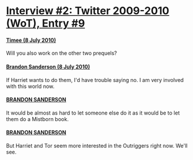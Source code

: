 # [Interview #2: Twitter 2009-2010 (WoT), Entry #9](https://www.theoryland.com/intvmain.php?i=2#9)

#### [Timee (8 July 2010)](http://twitter.com/#!/timee1989/status/2536937404)

Will you also work on the other two prequels?

#### [Brandon Sanderson (8 July 2010)](http://twitter.com/BrandSanderson/status/2538841000)

If Harriet wants to do them, I'd have trouble saying no. I am very involved with this world now.

#### [BRANDON SANDERSON](http://twitter.com/BrandSanderson/status/2538842815)

It would be almost as hard to let someone else do it as it would be to let them do a Mistborn book.

#### [BRANDON SANDERSON](http://twitter.com/BrandSanderson/status/2538844572)

But Harriet and Tor seem more interested in the Outriggers right now. We'll see.

